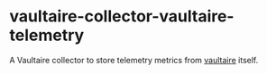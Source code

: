 # vaultaire-collector-vaultaire-telemetry

A Vaultaire collector to store telemetry metrics from
[vaultaire](https://github.com/anchor/vaultaire) itself.
